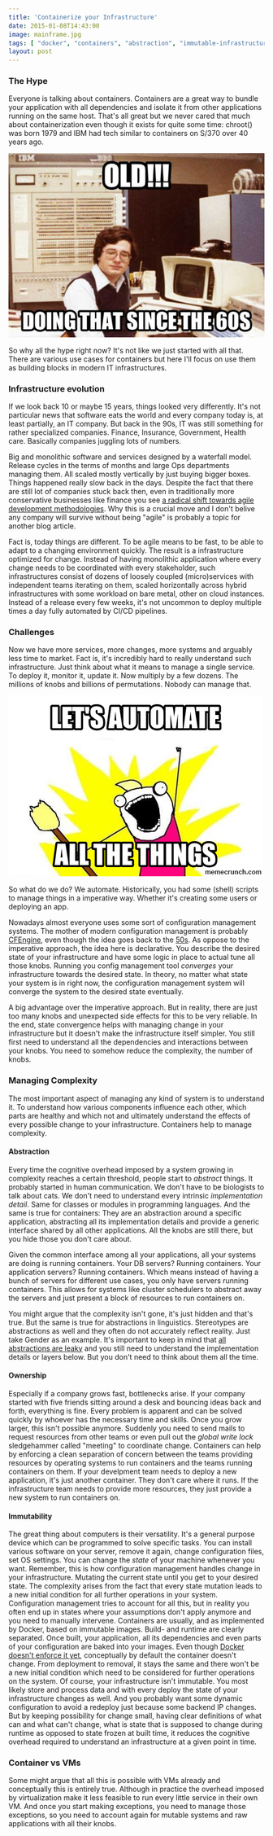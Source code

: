 ```yaml
---
title: 'Containerize your Infrastructure'
date: 2015-01-08T14:43:00
image: mainframe.jpg
tags: [ "docker", "containers", "abstraction", "immutable-infrastructure" ]
layout: post
---
```

### The Hype
Everyone is talking about containers.
Containers are a great way to bundle your application with all dependencies and isolate it from other applications running on the same host.
That's all great but we never cared that much about containerization even though it exists for quite some time: chroot() was born 1979 and IBM had tech similar to containers on S/370 over 40 years ago.

![Grumpy Ops](mainframe.jpg)


So why all the hype right now? It's not like we just started with all that.
There are various use cases for containers but here I'll focus on use them as building blocks in modern IT infrastructures.

### Infrastructure evolution
If we look back 10 or maybe 15 years, things looked very differently.
It's not particular news that software eats the world and every company today is, at least partially, an IT company. But back in the 90s, IT was still something for rather specialized companies. Finance, Insurance, Government, Health care. Basically companies juggling lots of numbers.

Big and monolithic software and services designed by a waterfall model. Release cycles in the terms of months and large Ops departments managing them. All scaled mostly vertically by just buying bigger boxes.
Things happened really slow back in the days. Despite the fact that there are still lot of companies stuck back then, even in traditionally more conservative businesses like finance you see [a radical shift towards agile development methodologies](https://www.youtube.com/watch?v=6FPXbQ2WpAM). Why this is a crucial move and I don't belive any company will survive without being "agile" is probably a topic for another blog article.

Fact is, today things are different. To be agile means to be fast, to be able to adapt to a changing environment quickly. The result is a infrastructure optimized for change. Instead of having monolithic application where every change needs to be coordinated with every stakeholder, such infrastructures consist of dozens of loosely coupled (micro)services with independent teams iterating on them, scaled horizontally across hybrid infrastructures with some workload on bare metal, other on cloud instances.
Instead of a release every few weeks, it's not uncommon to deploy multiple times a day fully automated by CI/CD pipelines.

### Challenges
Now we have more services, more changes, more systems and arguably less time to market. Fact is, it's incredibly hard to really understand such infrastructure. Just think about what it means to manage a single service. To deploy it, monitor it, update it.  Now multiply by a few dozens. The millions of knobs and billions of permutations. Nobody can manage that.

![Automate all the things](automate.png)

So what do we do? We automate.
Historically, you had some (shell) scripts to manage things in a imperative way. Whether it's creating some users or deploying an app.

Nowadays almost everyone uses some sort of configuration management systems. The mother of modern configuration management is probably [CFEngine](http://en.wikipedia.org/wiki/CFEngine), even though the idea goes back to the [50s](http://en.wikipedia.org/wiki/Configuration_management#History).
As oppose to the imperative approach, the idea here is declarative. You describe the desired state of your infrastructure and have some logic in place to actual tune all those knobs. Running you config management tool *converges* your infrastructure towards the desired state. In theory, no matter what state your system is in right now, the configuration management system will converge the system to the desired state eventually.

A big advantage over the imperative approach. But in reality, there are just too many knobs and unexpected side effects for this to be very reliable.
In the end, state convergence helps with managing change in your infrastructure but it doesn't make the infrastructure itself simpler. You still first need to understand all the dependencies and interactions between your knobs. You need to somehow reduce the complexity, the number of knobs.

### Managing Complexity
The most important aspect of managing any kind of system is to understand it. To understand how various components influence each other, which parts are healthy and which not and ultimately understand the effects of every possible change to your infrastructure.
Containers help to manage complexity.

#### Abstraction
Every time the cognitive overhead imposed by a system growing in complexity reaches a certain threshold, people start to *abstract* things.
It probably started in human communication. We don't have to be biologists to talk about cats. We don't need to understand every intrinsic *implementation detail*. Same for classes or modules in programming languages. And the same is true for containers: They are an abstraction around a specific application, abstracting all its implementation details and provide a generic interface shared by all other applications. All the knobs are still there, but you hide those you don't care about.

Given the common interface among all your applications, all your systems are doing is running containers. Your DB servers? Running containers. Your application servers? Running containers. Which means instead of having a bunch of servers for different use cases, you only have servers running containers. This allows for systems like cluster schedulers to abstract away the servers and just present a block of resources to run containers on.

You might argue that the complexity isn't gone, it's just hidden and that's true. But the same is true for abstractions in linguistics. Stereotypes are abstractions as well and they often do not accurately reflect reality. Just take Gender as an example. It's important to keep in mind that [all abstractions are leaky](http://www.joelonsoftware.com/articles/LeakyAbstractions.html) and you still need to understand the implementation details or layers below. But you don't need to think about them all the time.

#### Ownership
Especially if a company grows fast, bottlenecks arise. If your company started with five friends sitting around a desk and bouncing ideas back and forth, everything is fine. Every problem is apparent and can be solved quickly by whoever has the necessary time and skills.
Once you grow larger, this isn't possible anymore. Suddenly you need to send mails to request resources from other teams or even pull out the *global write lock* sledgehammer called "meeting" to coordinate change.
Containers can help by enforcing a clean separation of concern between the teams providing resources by operating systems to run containers and the teams running containers on them. If your develpment team needs to deploy a new application, it's just another container. They don't care where it runs. If the infrastructure team needs to provide more resources, they just provide a new system to run containers on.

#### Immutability 
The great thing about computers is their versatility. It's a general purpose device which can be programmed to solve specific tasks. You can install various software on your server, remove it again, change configuration files, set OS settings. You can change the *state* of your machine whenever you want. Remember, this is how configuration management handles change in your infrastructure. Mutating the current state until you get to your desired state. The complexity arises from the fact that every state mutation leads to a new initial condition for all further operations in your system. Configuration management tries to account for all this, but in reality you often end up in states where your assumptions don't apply anymore and you need to manually intervene.
Containers are usually, and as implemented by Docker, based on immutable images. Build- and runtime are clearly separated. Once built, your application, all its dependencies and even parts of your configuration are baked into your images. Even though [Docker doesn't enforce it yet](https://github.com/docker/docker/issues/7923), conceptually by default the container doesn't change. From deployment to removal, it stays the same and there won't be a new initial condition which need to be considered for further operations on the system.
Of course, your infrastructure isn't immutable. You most likely store and process data and with every deploy the state of your infrastructure changes as well. And you probably want some dynamic configuration to avoid a redeploy just because some backend IP changes. But by keeping possibility for change small, having clear definitions of what can and what can't change, what is state that is supposed to change during runtime as opposed to state frozen at built time, it reduces the cognitive overhead required to understand an infrastructure at a given point in time.

### Container vs VMs
Some might argue that all this is possible with VMs already and conceptually this is entirely true. Although in practice the overhead imposed by virtualization make it less feasible to run every little service in their own VM. And once you start making exceptions, you need to manage those exceptions, so you need to account again for mutable systems and raw applications with all their knobs.
